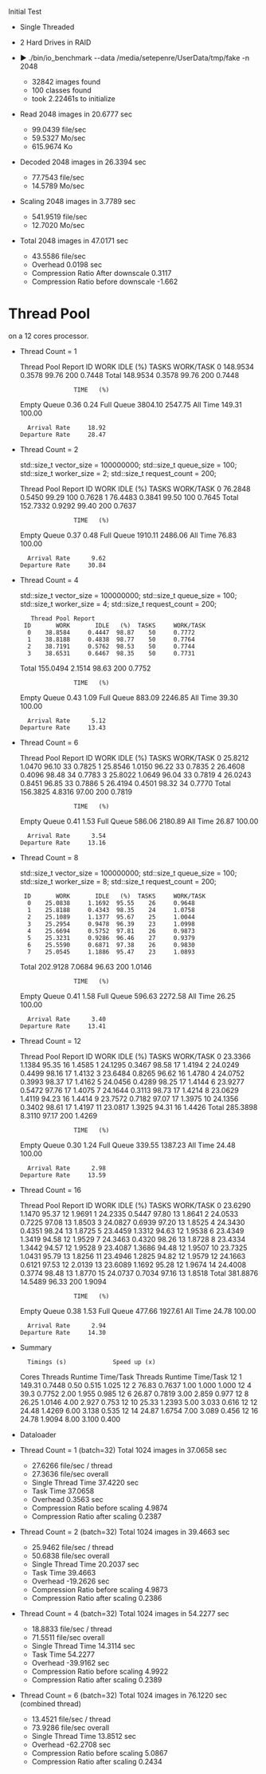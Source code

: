 

Initial Test

* Single Threaded
* 2 Hard Drives in RAID

* ▶ ./bin/io_benchmark --data /media/setepenre/UserData/tmp/fake -n 2048 
    - 32842 images found
    - 100 classes found
    - took 2.22461s to initialize
* Read 2048 images in 20.6777 sec
    - 99.0439 file/sec
    - 59.5327 Mo/sec
    - 615.9674 Ko
* Decoded 2048 images in 26.3394 sec
    - 77.7543 file/sec
    - 14.5789 Mo/sec
* Scaling 2048 images in 3.7789 sec
    - 541.9519 file/sec
    - 12.7020 Mo/sec
* Total 2048 images in 47.0171 sec
    - 43.5586 file/sec
    - Overhead 0.0198 sec 
    - Compression Ratio After downscale  0.3117
    - Compression Ratio before downscale -1.662


# Thread Pool

on a 12 cores processor.

* Thread Count = 1


     Thread Pool Report
       ID       WORK       IDLE   (%)  TASKS     WORK/TASK
        0   148.9534     0.3578  99.76   200     0.7448
    Total   148.9534     0.3578  99.76   200     0.7448

                     TIME   (%)
    Empty Queue      0.36   0.24
    Full  Queue   3804.10 2547.75
       All Time    149.31 100.00

        Arrival Rate     18.92
      Departure Rate     28.47


* Thread Count = 2


    std::size_t vector_size = 100000000;
    std::size_t queue_size = 100;
    std::size_t worker_size = 2;
    std::size_t request_count = 200;

     Thread Pool Report
       ID       WORK       IDLE   (%)  TASKS     WORK/TASK
        0    76.2848     0.5450  99.29   100     0.7628
        1    76.4483     0.3841  99.50   100     0.7645
    Total   152.7332     0.9292  99.40   200     0.7637

                     TIME   (%)
    Empty Queue      0.37   0.48
    Full  Queue   1910.11 2486.06
       All Time     76.83 100.00

        Arrival Rate      9.62
      Departure Rate     30.84


* Thread Count = 4


    std::size_t vector_size = 100000000;
    std::size_t queue_size = 100;
    std::size_t worker_size = 4;
    std::size_t request_count = 200;

         Thread Pool Report
       ID       WORK       IDLE   (%)  TASKS     WORK/TASK
        0    38.8584     0.4447  98.87    50     0.7772
        1    38.8188     0.4838  98.77    50     0.7764
        2    38.7191     0.5762  98.53    50     0.7744
        3    38.6531     0.6467  98.35    50     0.7731
    Total   155.0494     2.1514  98.63   200     0.7752

                     TIME   (%)
    Empty Queue      0.43   1.09
    Full  Queue    883.09 2246.85
       All Time     39.30 100.00

        Arrival Rate      5.12
      Departure Rate     13.43


* Thread Count = 6


     Thread Pool Report
       ID       WORK       IDLE   (%)  TASKS     WORK/TASK
        0    25.8212     1.0470  96.10    33     0.7825
        1    25.8546     1.0150  96.22    33     0.7835
        2    26.4608     0.4096  98.48    34     0.7783
        3    25.8022     1.0649  96.04    33     0.7819
        4    26.0243     0.8451  96.85    33     0.7886
        5    26.4194     0.4501  98.32    34     0.7770
    Total   156.3825     4.8316  97.00   200     0.7819

                     TIME   (%)
    Empty Queue      0.41   1.53
    Full  Queue    586.06 2180.89
       All Time     26.87 100.00

        Arrival Rate      3.54
      Departure Rate     13.16


* Thread Count = 8


    std::size_t vector_size = 100000000;
    std::size_t queue_size = 100;
    std::size_t worker_size = 8;
    std::size_t request_count = 200;

       ID       WORK       IDLE   (%)  TASKS     WORK/TASK
        0    25.0838     1.1692  95.55    26     0.9648
        1    25.8188     0.4343  98.35    24     1.0758
        2    25.1089     1.1377  95.67    25     1.0044
        3    25.2954     0.9478  96.39    23     1.0998
        4    25.6694     0.5752  97.81    26     0.9873
        5    25.3231     0.9286  96.46    27     0.9379
        6    25.5590     0.6871  97.38    26     0.9830
        7    25.0545     1.1886  95.47    23     1.0893
    Total   202.9128     7.0684  96.63   200     1.0146

                     TIME   (%)
    Empty Queue      0.41   1.58
    Full  Queue    596.63 2272.58
       All Time     26.25 100.00

        Arrival Rate      3.40
      Departure Rate     13.41


* Thread Count = 12

     Thread Pool Report
       ID       WORK       IDLE   (%)  TASKS     WORK/TASK
        0    23.3366     1.1384  95.35    16     1.4585
        1    24.1295     0.3467  98.58    17     1.4194
        2    24.0249     0.4499  98.16    17     1.4132
        3    23.6484     0.8265  96.62    16     1.4780
        4    24.0752     0.3993  98.37    17     1.4162
        5    24.0456     0.4289  98.25    17     1.4144
        6    23.9277     0.5472  97.76    17     1.4075
        7    24.1644     0.3113  98.73    17     1.4214
        8    23.0629     1.4119  94.23    16     1.4414
        9    23.7572     0.7182  97.07    17     1.3975
       10    24.1356     0.3402  98.61    17     1.4197
       11    23.0817     1.3925  94.31    16     1.4426
    Total   285.3898     8.3110  97.17   200     1.4269

                     TIME   (%)
    Empty Queue      0.30   1.24
    Full  Queue    339.55 1387.23
       All Time     24.48 100.00

        Arrival Rate      2.98
      Departure Rate     13.59


* Thread Count = 16

     Thread Pool Report
       ID       WORK       IDLE   (%)  TASKS     WORK/TASK
        0    23.6290     1.1470  95.37    12     1.9691
        1    24.2335     0.5447  97.80    13     1.8641
        2    24.0533     0.7225  97.08    13     1.8503
        3    24.0827     0.6939  97.20    13     1.8525
        4    24.3430     0.4351  98.24    13     1.8725
        5    23.4459     1.3312  94.63    12     1.9538
        6    23.4349     1.3419  94.58    12     1.9529
        7    24.3463     0.4320  98.26    13     1.8728
        8    23.4334     1.3442  94.57    12     1.9528
        9    23.4087     1.3686  94.48    12     1.9507
       10    23.7325     1.0431  95.79    13     1.8256
       11    23.4946     1.2825  94.82    12     1.9579
       12    24.1663     0.6121  97.53    12     2.0139
       13    23.6089     1.1692  95.28    12     1.9674
       14    24.4008     0.3774  98.48    13     1.8770
       15    24.0737     0.7034  97.16    13     1.8518
    Total   381.8876    14.5489  96.33   200     1.9094

                     TIME   (%)
    Empty Queue      0.38   1.53
    Full  Queue    477.66 1927.61
       All Time     24.78 100.00

        Arrival Rate      2.94
      Departure Rate     14.30


* Summary


	    Timings (s)				Speed up (x)
    Cores	Threads	Runtime	Time/Task		Threads	Runtime	Time/Task
    12	1	149.31	0.7448		0.50	0.515	1.025
    12	2	76.83	0.7637		1.00	1.000	1.000
    12	4	39.3	0.7752		2.00	1.955	0.985
    12	6	26.87	0.7819		3.00	2.859	0.977
    12	8	26.25	1.0146		4.00	2.927	0.753
    12	10	25.33	1.2393		5.00	3.033	0.616
    12	12	24.48	1.4269		6.00	3.138	0.535
    12	14	24.87	1.6754		7.00	3.089	0.456
    12	16	24.78	1.9094		8.00	3.100	0.400

* Dataloader


* Thread Count = 1 (batch=32)
    Total 1024 images in 37.0658 sec
     - 27.6266 file/sec / thread
     - 27.3636 file/sec overall
     - Single Thread Time 37.4220 sec 
     - Task Time 37.0658
     - Overhead 0.3563 sec 
     - Compression Ratio before scaling 4.9874
     - Compression Ratio after scaling 0.2387

* Thread Count = 2 (batch=32)
    Total 1024 images in 39.4663 sec
     - 25.9462 file/sec / thread
     - 50.6838 file/sec overall
     - Single Thread Time 20.2037 sec 
     - Task Time 39.4663
     - Overhead -19.2626 sec 
     - Compression Ratio before scaling 4.9873
     - Compression Ratio after scaling 0.2386

* Thread Count = 4 (batch=32)
    Total 1024 images in 54.2277 sec
     - 18.8833 file/sec / thread
     - 71.5511 file/sec overall
     - Single Thread Time 14.3114 sec 
     - Task Time 54.2277
     - Overhead -39.9162 sec 
     - Compression Ratio before scaling 4.9922
     - Compression Ratio after scaling 0.2389

* Thread Count = 6 (batch=32)
    Total 1024 images in 76.1220 sec (combined thread) 
     - 13.4521 file/sec / thread
     - 73.9286 file/sec overall
     - Single Thread Time 13.8512 sec 
     - Overhead -62.2708 sec 
     - Compression Ratio before scaling 5.0867
     - Compression Ratio after scaling 0.2434



